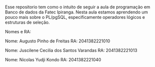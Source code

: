 Esse repositorio tem como o intuito de seguir a aula de programação em Banco de dados da Fatec Ipiranga. Nesta aula estamos aprendendo um pouco mais sobre o PL/pgSQL, especificamente operadores lógicos e estruturas de seleção.

Nomes e RA:

Nome: Augusto Pinho de Freitas RA: 2041382221010

Nome: Juscilene Cecilia dos Santos Varandas RA: 2041382221013

Nome: Nicolas Yudji Kondo RA: 2041382221040
